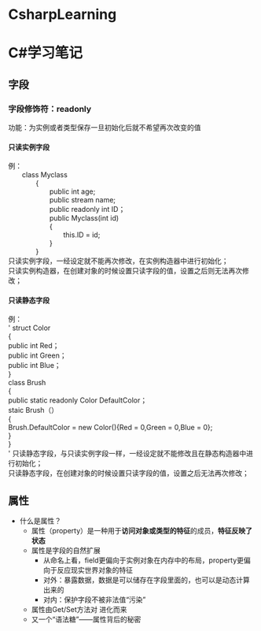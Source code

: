 # CsharpLearning
# C#学习笔记
## 字段
### 字段修饰符：readonly
功能：为实例或者类型保存一旦初始化后就不希望再次改变的值
#### 只读实例字段
例：  
&emsp;&emsp;class Myclass  
&emsp;&emsp;&emsp;&emsp;{   
&emsp;&emsp;&emsp;&emsp;&emsp;&emsp;public int age;  
&emsp;&emsp;&emsp;&emsp;&emsp;&emsp;public stream name;  
&emsp;&emsp;&emsp;&emsp;&emsp;&emsp;public readonly int ID；  
&emsp;&emsp;&emsp;&emsp;&emsp;&emsp;public Myclass(int id)  
&emsp;&emsp;&emsp;&emsp;&emsp;&emsp;{  
&emsp;&emsp;&emsp;&emsp;&emsp;&emsp;&emsp;&emsp;this.ID = id;  
&emsp;&emsp;&emsp;&emsp;&emsp;&emsp;}  
&emsp;&emsp;&emsp;&emsp;}  
只读实例字段，一经设定就不能再次修改，在实例构造器中进行初始化；  
只读实例构造器，在创建对象的时候设置只读字段的值，设置之后则无法再次修改；  
#### 只读静态字段
例：  
'
  struct Color  
    {  
      public int Red；  
      public int Green；  
      public int Blue；  
    }  
  class Brush  
    {  
      public static readonly Color DefaultColor；  
      staic Brush（）  
      {  
        Brush.DefaultColor = new Color(){Red = 0,Green = 0,Blue = 0};  
      }  
    }  
'
只读静态字段，与只读实例字段一样，一经设定就不能修改且在静态构造器中进行初始化；  
只读静态字段，在创建对象的时候设置只读字段的值，设置之后无法再次修改；  
## 属性
- 什么是属性？
  - 属性（property）是一种用于**访问对象或类型的特征**的成员，**特征反映了状态**
  - 属性是字段的自然扩展
    - 从命名上看，field更偏向于实例对象在内存中的布局，property更偏向于反应现实世界对象的特征
    - 对外：暴露数据，数据是可以储存在字段里面的，也可以是动态计算出来的
    - 对内：保护字段不被非法值“污染”
  - 属性由Get/Set方法对 进化而来
  - 又一个“语法糖”——属性背后的秘密
